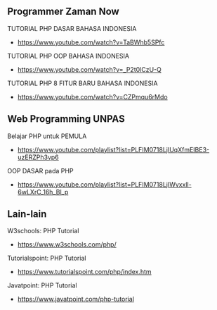 ## Programmer Zaman Now

TUTORIAL PHP DASAR BAHASA INDONESIA
- https://www.youtube.com/watch?v=TaBWhb5SPfc

TUTORIAL PHP OOP BAHASA INDONESIA
- https://www.youtube.com/watch?v=_P2t0lCzU-Q

TUTORIAL PHP 8 FITUR BARU BAHASA INDONESIA
- https://www.youtube.com/watch?v=CZPmqu6rMdo

## Web Programming UNPAS

Belajar PHP untuk PEMULA
- https://www.youtube.com/playlist?list=PLFIM0718LjIUqXfmEIBE3-uzERZPh3vp6

OOP DASAR pada PHP
- https://www.youtube.com/playlist?list=PLFIM0718LjIWvxxll-6wLXrC_16h_Bl_p

## Lain-lain

W3schools: PHP Tutorial
- https://www.w3schools.com/php/

Tutorialspoint: PHP Tutorial
- https://www.tutorialspoint.com/php/index.htm

Javatpoint: PHP Tutorial
- https://www.javatpoint.com/php-tutorial
